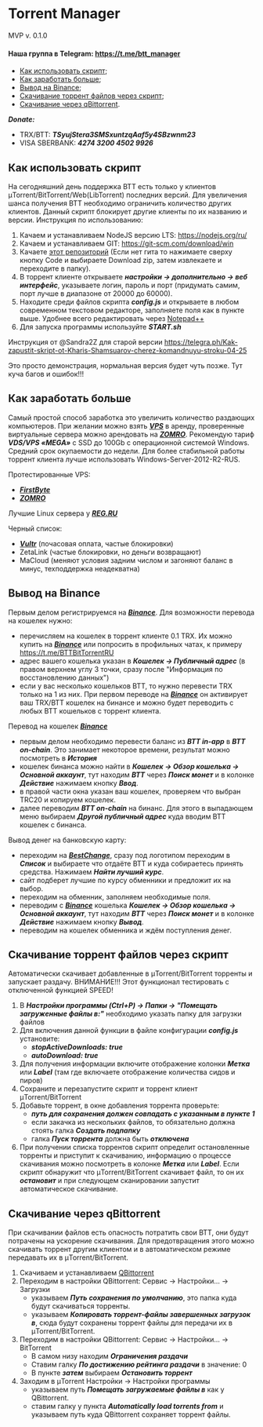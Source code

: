 # Torrent Manager
MVP v. 0.1.0
#### Наша группа в Telegram: https://t.me/btt_manager

+ [Как использовать скрипт](#info);
+ [Как заработать больше](#money);
+ [Вывод на Binance](#binance);
+ [Скачивание торрент файлов через скрипт](#WebTorrent);
+ [Скачивание через qBittorrent](#QBittorrent).

_**Donate:**_
- TRX/BTT: _**TSyujStera3SMSxuntzqAaf5y4SBzwnm23**_
- VISA SBERBANK: _**4274 3200 4502 9926**_

<a name="info">Как использовать скрипт</a>
-------------------------
На сегодняшний день поддержка BTT есть только у клиентов μTorrent/BitTorrent/Web(LibTorrent) последних версий.
Для увеличения шанса получения BTT необходимо ограничить количество других клиентов.
Данный скрипт блокирует другие клиенты по их названию и версии.
Инструкция по использованию:

1. Качаем и устанавливаем NodeJS версию LTS: https://nodejs.org/ru/
2. Качаем и устанавливаем GIT: https://git-scm.com/download/win   
3. Качаете [этот репозиторий](https://github.com/aliasxrus/torrent-manager) (Если нет гита то нажимаете сверху кнопку Code и выбираете Download zip, затем извлекаете и переходите в папку).
4. В торрент клиенте открываете _**настройки -> дополнительно -> веб интерфейс**_, указываете логин, пароль и порт (придумать самим, порт лучше в диапазоне от 20000 до 60000).
5. Находите среди файлов скрипта _**config.js**_ и открываете в любом современном текстовом редакторе, заполняете поля как в пункте выше. Удобнее всего редактировать через [Notepad++](https://notepad-plus-plus.org/downloads/)
6. Для запуска программы используйте _**START.sh**_

Инструкция от @Sandra2Z для старой версии https://telegra.ph/Kak-zapustit-skript-ot-Kharis-Shamsuarov-cherez-komandnuyu-stroku-04-25
    
Это просто демонстрация, нормальная версия будет чуть позже. Тут куча багов и ошибок!!!

<a name="money">Как заработать больше</a>
-------------------------
Самый простой способ заработка это увеличить количество раздающих компьютеров.
При желании можно взять _**[VPS](https://zomro.com/vds.html?from=294244)**_ в аренду, проверенные виртуальные сервера можно арендовать на _**[ZOMRO](https://zomro.com/vds.html?from=294244)**_.
Рекомендую тариф _**VDS/VPS «MEGA»**_ c SSD до 100Gb с операционной системой Windows. Средний срок окупаемости до недели. Для более стабильной работы торрент клиента лучше использовать Windows-Server-2012-R2-RUS.

Протестированные VPS:
- _**[FirstByte](https://firstbyte.ru/?from=80394)**_
- _**[ZOMRO](https://zomro.com/vds.html?from=294244)**_

Лучшие Linux сервера у _**[REG.RU](https://www.reg.ru/vps/cloud/?rlink=reflink-6666127)**_

Черный список:
- _**[Vultr](https://www.vultr.com/?ref=8882663)**_ (почасовая оплата, частые блокировки)
- ZetaLink (частые блокировки, но деньги возвращают)
- MaCloud (меняют условия задним числом и загоняют баланс в минус, техподдержка неадекватна)

<a name="binance">Вывод на Binance</a>
-------------------------
Первым делом регистрируемся на _**[Binance](https://www.binance.com/ru/register?ref=140122449)**_.
Для возможности перевода на кошелек нужно:
   - перечисляем на кошелек в торрент клиенте 0.1 TRX. Их можно купить на _**[Binance](https://www.binance.com/ru/register?ref=140122449)**_ или попросить в профильных чатах, к примеру https://t.me/BTTBitTorrentRU
   - адрес вашего кошелька указан в _**Кошелек -> Публичный адрес**_ (в правом верхнем углу 3 точки, сразу после "Информация по восстановлению данных")
   - если у вас несколько кошельков BTT, то нужно перевести TRX только на 1 из них. При первом переводе на _**[Binance](https://www.binance.com/ru/register?ref=140122449)**_ он активирует ваш TRX/BTT кошелек на бинансе и можно будет переводить с любых BTT кошельков с торрент клиента.

Перевод на кошелек _**[Binance](https://www.binance.com/ru/register?ref=140122449)**_
   - первым делом необходимо перевести баланс из _**BTT in-app**_ в _**BTT on-chain**_. Это занимает некоторое времени, результат можно посмотреть в _**История**_
   - кошелек бинанса можно найти в _**Кошелек -> Обзор кошелька -> Основной аккаунт**_, тут находим _**BTT**_ через _**Поиск монет**_ и в колонке _**Действие**_ нажимаем кнопку _**Ввод**_.
   - в правой части окна указан ваш кошелек, проверяем что выбран TRC20 и копируем кошелек.
   - далее переводим _**BTT on-chain**_ на бинанс. Для этого в выпадающем меню выбираем _**Другой публичный адрес**_ куда вводим BTT кошелек с бинанса.

Вывод денег на банковскую карту:
   - переходим на _**[BestChange](https://www.bestchange.ru/?p=1226003)**_, сразу под логотипом переходим в _**Список**_ и выбираете что отдаёте BTT и куда собираетесь принять средства. Нажимаем _**Найти лучший курс**_.
   - сайт подберет лучшие по курсу обменники и предложит их на выбор.
   - переходим на обменник, заполняем необходимые поля.
   - переводим с _**[Binance](https://www.binance.com/ru/register?ref=140122449)**_ кошелька _**Кошелек -> Обзор кошелька -> Основной аккаунт**_, тут находим _**BTT**_ через _**Поиск монет**_ и в колонке _**Действие**_ нажимаем кнопку _**Вывод**_.
   - переводим на кошелек обменника и ждём поступления денег.

<a name="WebTorrent">Скачивание торрент файлов через скрипт</a>
-------------------------
Автоматически скачивает добавленные в μTorrent/BitTorrent торренты и запускает раздачу.
ВНИМАНИЕ!!! Этот функционал тестировать с отключенной функцией SPEED!

1. В _**Настройки программы (Ctrl+P) -> Папки -> "Помещать загруженные файлы в:"**_ необходимо указать папку для загрузки файлов
2. Для включения данной функции в файле конфигурации _**config.js**_ установите:
   - _**stopActiveDownloads: true**_
   - _**autoDownload: true**_
3. Для получения информации включите отображение колонки _**Метка**_ или _**Label**_ (там где включаете отображение количества сидов и пиров)
4. Сохраните и перезапустите скрипт и торрент клиент μTorrent/BitTorrent
5. Добавьте торрент, в окне добавления торрента проверьте:
   - _**путь для сохранения должен совпадать с указанным в пункте 1**_
   - если закачка из нескольких файлов, то обязательно должна стоять галка _**Создать подпапку**_
   - галка _**Пуск торрента**_ должна быть _**отключена**_
6. При получении списка торрентов скрипт определит остановленные торренты и приступит к скачиванию, информацию о процессе
   скачивания можно посмотреть в колонке _**Метка**_ или _**Label**_. Если скрипт обнаружит что μTorrent/BitTorrent
   скачивает файл, то он их _**остановит**_ и при следующем сканировании запустит автоматическое скачивание.

<a name="QBittorrent">Скачивание через qBittorrent</a>
-------------------------
При скачивании файлов есть опасность потратить свои BTT, они будут потрачены на ускорение скачивания.
Для предотвращения этого можно скачивать торрент другим клиентом и в автоматическом режиме передавать их в μTorrent/BitTorrent.
1. Скачиваем и устанавливаем [QBittorrent](https://www.qbittorrent.org/download.php)
2. Переходим в настройки QBittorrent: Сервис -> Настройки... -> Загрузки
    - указываем _**Путь сохранения по умолчанию**_, это папка куда будут скачиваться торренты. 
    - указываем _**Копировать торрент-файлы завершенных загрузок в**_, сюда будут сохранены торрент файлы для передачи их в μTorrent/BitTorrent.
3. Переходим в настройки QBittorrent: Сервис -> Настройки... -> BitTorrent
   - В самом низу находим _**Ограничения раздачи**_
   - Ставим галку _**По достижению рейтинга раздачи**_ в значение: 0
   - В пункте _**затем**_ выбираем _**Остановить торрент**_
4. Заходим в μTorrent Настройки -> Настройки программы
   - указываем путь _**Помещать загружаемые файлы в**_ как у QBittorrent.
   - ставим галку у пункта _**Automatically load torrents from**_ и указываем путь куда QBittorrent сохраняет торрент файлы.
